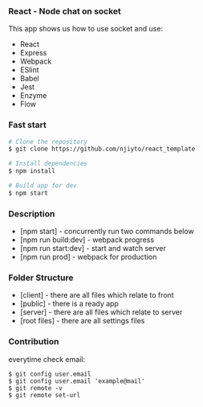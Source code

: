 ### React - Node chat on socket

This app shows us how to use socket and use:
* React
* Express
* Webpack
* ESlint
* Babel
* Jest
* Enzyme
* Flow

### Fast start
```sh
# Clone the repository
$ git clone https://github.com/njiyto/react_template

# Install dependencies
$ npm install

# Build app for dev
$ npm start
```

### Description
* [npm start] - concurrently run two commands below
* [npm run build:dev] - webpack progress
* [npm run start:dev] -  start and watch server
* [npm run prod] -  webpack for production

### Folder Structure
* [client] - there are all files which relate to front
* [public] - there is a ready app
* [server] - there are all files which relate to server
* [root files] - there are all settings files

### Contribution
everytime check email:
```
$ git config user.email
$ git config user.email 'example@mail'
$ git remote -v
$ git remote set-url
```